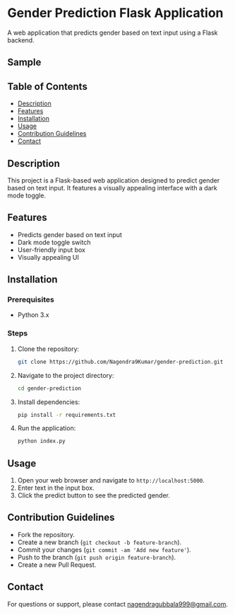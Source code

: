 # Gender Prediction Flask Application

A web application that predicts gender based on text input using a Flask backend.
## Sample



## Table of Contents
- [Description](#description)
- [Features](#features)
- [Installation](#installation)
- [Usage](#usage)
- [Contribution Guidelines](#contribution-guidelines)
- [Contact](#contact)

## Description
This project is a Flask-based web application designed to predict gender based on text input. It features a visually appealing interface with a dark mode toggle.

## Features
- Predicts gender based on text input
- Dark mode toggle switch
- User-friendly input box
- Visually appealing UI

## Installation

### Prerequisites
- Python 3.x

### Steps
1. Clone the repository:
    ```bash
    git clone https://github.com/Nagendra9Kumar/gender-prediction.git
    ```
2. Navigate to the project directory:
    ```bash
    cd gender-prediction
    ```
3. Install dependencies:
    ```bash
    pip install -r requirements.txt
    ```
4. Run the application:
    ```bash
    python index.py
    ```

## Usage
1. Open your web browser and navigate to `http://localhost:5000`.
2. Enter text in the input box.
3. Click the predict button to see the predicted gender.

## Contribution Guidelines
- Fork the repository.
- Create a new branch (`git checkout -b feature-branch`).
- Commit your changes (`git commit -am 'Add new feature'`).
- Push to the branch (`git push origin feature-branch`).
- Create a new Pull Request.

## Contact
For questions or support, please contact nagendragubbala999@gmail.com.
